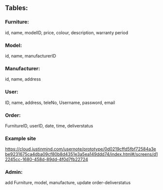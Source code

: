 
## Tables:

### Furniture: 
id, name, modelID, price, colour, description, warranty period

### Model: 
id, name, manufacturerID


### Manufacturer:
id, name, address

### User: 
ID, name, address, teleNo, Username, password, email

### Order: 
FurnitureID, userID, date, time, deliverstatus

### Example site
https://cloud.justinmind.com/usernote/prototype/0d0219cffd5fbf72584a3ebe9231675ca4dba09cf80b8d4351e3a5ea149ddd74/index.html#/screens/d12245cc-1680-458d-89dd-4f0d7fb22724


### Admin:
 add Furniture, model, manufacture, update order-deliverstatus
   
